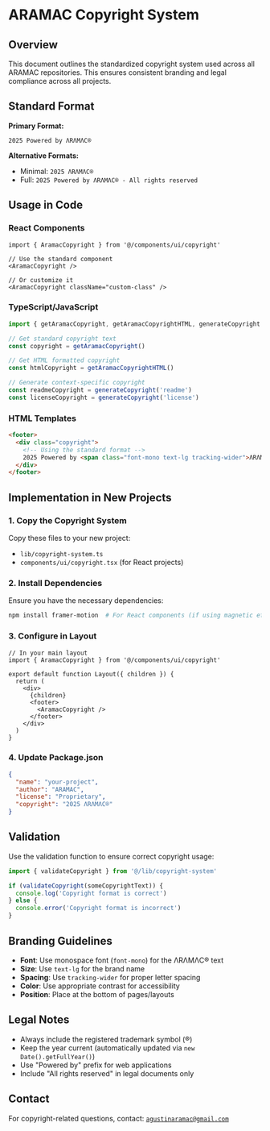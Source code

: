 # ARAMAC Copyright System

## Overview

This document outlines the standardized copyright system used across all ARAMAC repositories. This ensures consistent branding and legal compliance across all projects.

## Standard Format

**Primary Format:**

```text
2025 Powered by ΛRΛMΛC®
```

**Alternative Formats:**

- Minimal: `2025 ΛRΛMΛC®`
- Full: `2025 Powered by ΛRΛMΛC® - All rights reserved`

## Usage in Code

### React Components

```tsx
import { AramacCopyright } from '@/components/ui/copyright'

// Use the standard component
<AramacCopyright />

// Or customize it
<AramacCopyright className="custom-class" />
```

### TypeScript/JavaScript

```ts
import { getAramacCopyright, getAramacCopyrightHTML, generateCopyright } from '@/lib/copyright-system'

// Get standard copyright text
const copyright = getAramacCopyright()

// Get HTML formatted copyright
const htmlCopyright = getAramacCopyrightHTML()

// Generate context-specific copyright
const readmeCopyright = generateCopyright('readme')
const licenseCopyright = generateCopyright('license')
```

### HTML Templates

```html
<footer>
  <div class="copyright">
    <!-- Using the standard format -->
    2025 Powered by <span class="font-mono text-lg tracking-wider">ΛRΛMΛC®</span>
  </div>
</footer>
```

## Implementation in New Projects

### 1. Copy the Copyright System

Copy these files to your new project:

- `lib/copyright-system.ts`
- `components/ui/copyright.tsx` (for React projects)

### 2. Install Dependencies

Ensure you have the necessary dependencies:

```bash
npm install framer-motion  # For React components (if using magnetic effects)
```

### 3. Configure in Layout

```tsx
// In your main layout
import { AramacCopyright } from '@/components/ui/copyright'

export default function Layout({ children }) {
  return (
    <div>
      {children}
      <footer>
        <AramacCopyright />
      </footer>
    </div>
  )
}
```

### 4. Update Package.json

```json
{
  "name": "your-project",
  "author": "ARAMAC",
  "license": "Proprietary",
  "copyright": "2025 ΛRΛMΛC®"
}
```

## Validation

Use the validation function to ensure correct copyright usage:

```ts
import { validateCopyright } from '@/lib/copyright-system'

if (validateCopyright(someCopyrightText)) {
  console.log('Copyright format is correct')
} else {
  console.error('Copyright format is incorrect')
}
```

## Branding Guidelines

- **Font**: Use monospace font (`font-mono`) for the ΛRΛMΛC® text
- **Size**: Use `text-lg` for the brand name
- **Spacing**: Use `tracking-wider` for proper letter spacing
- **Color**: Use appropriate contrast for accessibility
- **Position**: Place at the bottom of pages/layouts

## Legal Notes

- Always include the registered trademark symbol (®)
- Keep the year current (automatically updated via `new Date().getFullYear()`)
- Use "Powered by" prefix for web applications
- Include "All rights reserved" in legal documents only

## Contact

For copyright-related questions, contact: [`agustinaramac@gmail.com`](mailto:agustinaramac@gmail.com)
